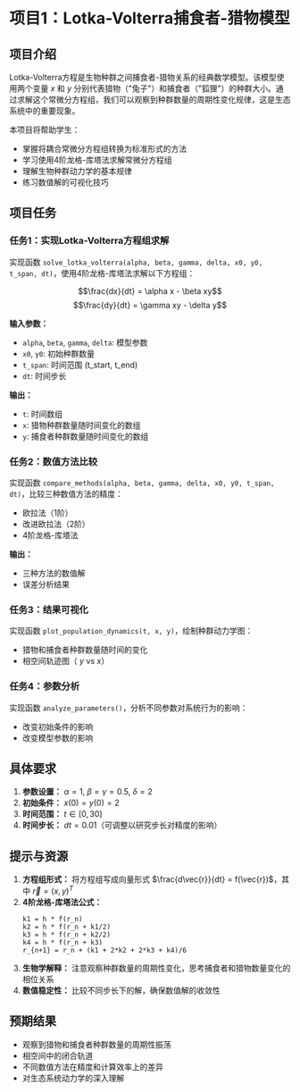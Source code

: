 # 项目1：Lotka-Volterra捕食者-猎物模型

## 项目介绍

Lotka-Volterra方程是生物种群之间捕食者-猎物关系的经典数学模型。该模型使用两个变量 $x$ 和 $y$ 分别代表猎物（"兔子"）和捕食者（"狐狸"）的种群大小。通过求解这个常微分方程组，我们可以观察到种群数量的周期性变化规律，这是生态系统中的重要现象。

本项目将帮助学生：
- 掌握将耦合常微分方程组转换为标准形式的方法
- 学习使用4阶龙格-库塔法求解常微分方程组
- 理解生物种群动力学的基本规律
- 练习数值解的可视化技巧

## 项目任务

### 任务1：实现Lotka-Volterra方程组求解

实现函数 `solve_lotka_volterra(alpha, beta, gamma, delta, x0, y0, t_span, dt)`，使用4阶龙格-库塔法求解以下方程组：

$$\frac{dx}{dt} = \alpha x - \beta xy$$
$$\frac{dy}{dt} = \gamma xy - \delta y$$

**输入参数：**
- `alpha`, `beta`, `gamma`, `delta`: 模型参数
- `x0`, `y0`: 初始种群数量
- `t_span`: 时间范围 (t_start, t_end)
- `dt`: 时间步长

**输出：**
- `t`: 时间数组
- `x`: 猎物种群数量随时间变化的数组
- `y`: 捕食者种群数量随时间变化的数组

### 任务2：数值方法比较

实现函数 `compare_methods(alpha, beta, gamma, delta, x0, y0, t_span, dt)`，比较三种数值方法的精度：
- 欧拉法（1阶）
- 改进欧拉法（2阶）
- 4阶龙格-库塔法

**输出：**
- 三种方法的数值解
- 误差分析结果

### 任务3：结果可视化

实现函数 `plot_population_dynamics(t, x, y)`，绘制种群动力学图：
- 猎物和捕食者种群数量随时间的变化
- 相空间轨迹图（ $y$ vs $x$）

### 任务4：参数分析

实现函数 `analyze_parameters()`，分析不同参数对系统行为的影响：
- 改变初始条件的影响
- 改变模型参数的影响

## 具体要求

1. **参数设置：** $\alpha=1$, $\beta=\gamma=0.5$, $\delta=2$
2. **初始条件：** $x(0)=y(0)=2$
3. **时间范围：** $t \in [0, 30]$
4. **时间步长：** $dt = 0.01$（可调整以研究步长对精度的影响）

## 提示与资源

1. **方程组形式：** 将方程组写成向量形式 $\frac{d\vec{r}}{dt} = f(\vec{r})$，其中 $\vec{r} = (x, y)^T$
2. **4阶龙格-库塔法公式：**
   ```
   k1 = h * f(r_n)
   k2 = h * f(r_n + k1/2)
   k3 = h * f(r_n + k2/2)
   k4 = h * f(r_n + k3)
   r_{n+1} = r_n + (k1 + 2*k2 + 2*k3 + k4)/6
   ```
3. **生物学解释：** 注意观察种群数量的周期性变化，思考捕食者和猎物数量变化的相位关系
4. **数值稳定性：** 比较不同步长下的解，确保数值解的收敛性

## 预期结果

- 观察到猎物和捕食者种群数量的周期性振荡
- 相空间中的闭合轨道
- 不同数值方法在精度和计算效率上的差异
- 对生态系统动力学的深入理解
